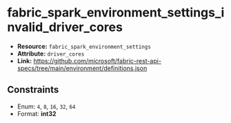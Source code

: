 # fabric_spark_environment_settings_invalid_driver_cores

- **Resource:** `fabric_spark_environment_settings`
- **Attribute:** `driver_cores`
- **Link:** https://github.com/microsoft/fabric-rest-api-specs/tree/main/environment/definitions.json

## Constraints
- Enum: ``4``, ``8``, ``16``, ``32``, ``64``
- Format: **int32**